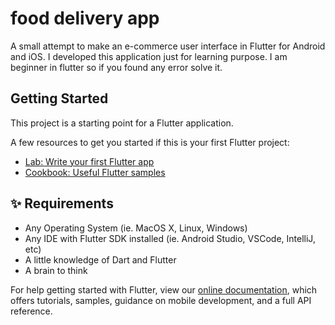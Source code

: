 # food delivery app

A small attempt to make an e-commerce user interface in Flutter for Android and iOS. I developed this application just for learning purpose. I am beginner in flutter so if you found any error solve it.

## Getting Started

This project is a starting point for a Flutter application.

A few resources to get you started if this is your first Flutter project:

- [Lab: Write your first Flutter app](https://flutter.dev/docs/get-started/codelab)
- [Cookbook: Useful Flutter samples](https://flutter.dev/docs/cookbook)

## ✨ Requirements
- Any Operating System (ie. MacOS X, Linux, Windows)
- Any IDE with Flutter SDK installed (ie. Android Studio, VSCode, IntelliJ, etc)
- A little knowledge of Dart and Flutter
- A brain to think

For help getting started with Flutter, view our
[online documentation](https://flutter.dev/docs), which offers tutorials,
samples, guidance on mobile development, and a full API reference.

